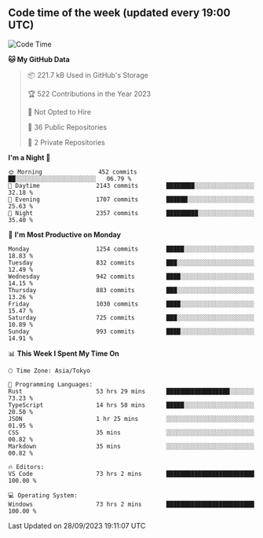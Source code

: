 ## Code time of the week (updated every 19:00 UTC)

<!--START_SECTION:waka-->
![Code Time](http://img.shields.io/badge/Code%20Time-2%2C153%20hrs%2039%20mins-blue)

**🐱 My GitHub Data** 

> 📦 221.7 kB Used in GitHub's Storage 
 > 
> 🏆 522 Contributions in the Year 2023
 > 
> 🚫 Not Opted to Hire
 > 
> 📜 36 Public Repositories 
 > 
> 🔑 2 Private Repositories 
 > 
**I'm a Night 🦉** 

```text
🌞 Morning                452 commits         ██░░░░░░░░░░░░░░░░░░░░░░░   06.79 % 
🌆 Daytime                2143 commits        ████████░░░░░░░░░░░░░░░░░   32.18 % 
🌃 Evening                1707 commits        ██████░░░░░░░░░░░░░░░░░░░   25.63 % 
🌙 Night                  2357 commits        █████████░░░░░░░░░░░░░░░░   35.40 % 
```
📅 **I'm Most Productive on Monday** 

```text
Monday                   1254 commits        █████░░░░░░░░░░░░░░░░░░░░   18.83 % 
Tuesday                  832 commits         ███░░░░░░░░░░░░░░░░░░░░░░   12.49 % 
Wednesday                942 commits         ████░░░░░░░░░░░░░░░░░░░░░   14.15 % 
Thursday                 883 commits         ███░░░░░░░░░░░░░░░░░░░░░░   13.26 % 
Friday                   1030 commits        ████░░░░░░░░░░░░░░░░░░░░░   15.47 % 
Saturday                 725 commits         ███░░░░░░░░░░░░░░░░░░░░░░   10.89 % 
Sunday                   993 commits         ████░░░░░░░░░░░░░░░░░░░░░   14.91 % 
```


📊 **This Week I Spent My Time On** 

```text
🕑︎ Time Zone: Asia/Tokyo

💬 Programming Languages: 
Rust                     53 hrs 29 mins      ██████████████████░░░░░░░   73.23 % 
TypeScript               14 hrs 58 mins      █████░░░░░░░░░░░░░░░░░░░░   20.50 % 
JSON                     1 hr 25 mins        ░░░░░░░░░░░░░░░░░░░░░░░░░   01.95 % 
CSS                      35 mins             ░░░░░░░░░░░░░░░░░░░░░░░░░   00.82 % 
Markdown                 35 mins             ░░░░░░░░░░░░░░░░░░░░░░░░░   00.82 % 

🔥 Editors: 
VS Code                  73 hrs 2 mins       █████████████████████████   100.00 % 

💻 Operating System: 
Windows                  73 hrs 2 mins       █████████████████████████   100.00 % 
```


 Last Updated on 28/09/2023 19:11:07 UTC
<!--END_SECTION:waka-->